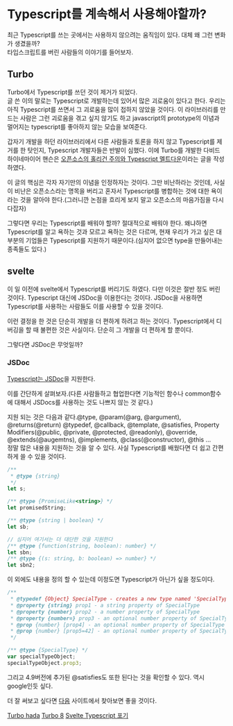 # Typescript를 계속해서 사용해야할까?

최근 Typescript를 쓰는 곳에서는 사용하지 않으려는 움직임이 있다. 대체 왜 그런 변화가 생겼을까?  
타입스크립트를 버린 사람들의 이야기를 들어보자.

## Turbo

Turbo에서 Typescript를 쓰던 것이 제거가 되었다.  
글 쓴 이의 말로는 Typescript로 개발하는데 있어서 많은 괴로움이 있다고 한다. 우리는 아직 Typescript를 쓰면서 그 괴로움을 많이 접하지 않았을 것이다. 이 라이브러리를 만드는 사람은 그런 괴로움을 겪고 싶지 않기도 하고 javascript의 prototype의 이념과 멀어지는 typescript를 좋아하지 않는 모습을 보여준다.

갑자기 개발을 하던 라이브러리에서 다른 사람들과 토론을 하지 않고 Typescript를 제거를 한 탓인지, Typescript 개발자들은 반발이 심했다. 이에 Turbo를 개발한 다비드 하이네마이어 핸슨은 [오픈소스의 홀리건 주의와 Typescript 멜트다운](https://world.hey.com/dhh/open-source-hooliganism-and-the-typescript-meltdown-a474bfda)이라는 글을 작성하였다.

이 글의 핵심은 각자 자기만의 이념을 인정하자는 것이다. 그만 비난하라는 것인데, 사실 이 비난은 오픈소스라는 명목을 버리고 혼자서 Typescript를 병합하는 것에 대한 욕이라는 것을 알아야 한다.(그러니깐 논점을 흐리게 보지 말고 오픈소스의 마음가짐을 다시 다잡자)

그렇다면 우리는 Typescript를 배워야 할까? 절대적으로 배워야 한다. 왜냐하면 Typescript를 알고 욕하는 것과 모르고 욕하는 것은 다르며, 현재 우리가 가고 싶은 대부분의 기업들은 Typescript를 지원하기 때문이다.(심지어 없으면 type을 만들어내는 종족들도 있다.)

## svelte

이 일 이전에 svelte에서 Typescript를 버리기도 하였다. 다만 이것은 절반 정도 버린 것이다. Typescript 대신에 JSDoc을 이용한다는 것이다. JSDoc을 사용하면 Typescript를 사용하는 사람들도 이를 사용할 수 있을 것이다.

이런 결정을 한 것은 단순히 개발을 더 편하게 하려고 하는 것이다. Typescript에서 디버깅을 할 때 불편한 것은 사실이다. 단순히 그 개발을 더 편하게 할 뿐이다.

그렇다면 JSDoc은 무엇일까?

### JSDoc

[Typescript는 JSDoc](https://www.typescriptlang.org/docs/handbook/jsdoc-supported-types.html#handbook-content)을 지원한다.

이를 간단하게 살펴보자.(다른 사람들하고 협업한다면 기능적인 함수나 common함수에 대해서 JSDocs를 사용하는 것도 나쁘지 않는 것 같다.)

지원 되는 것은 다음과 같다.@type, @param(@arg, @argument), @returns(@return) @typedef, @callback, @template, @satisfies, Property Modifiers(@public, @private, @protected, @readonly), @override, @extends(@augemtns), @implements, @class(@constructor), @this ...  
정말 많은 내용을 지원하는 것을 알 수 있다. 사실 Typescript를 배웠다면 더 쉽고 간편하게 쓸 수 있을 것이다.

```ts
/**
 * @type {string}
 */
let s;

/** @type {PromiseLike<string>} */
let promisedString;

/** @type {string | boolean} */
let sb;

// 심지어 여기서는 더 대단한 것을 지원한다
/** @type {function(string, boolean): number} */
let sbn;
/** @type {(s: string, b: boolean) => number} */
let sbn2;
```

이 외에도 내용을 정의 할 수 있는데 이정도면 Typescript가 아닌가 싶을 정도이다.

```ts
/**
 * @typedef {Object} SpecialType - creates a new type named 'SpecialType'
 * @property {string} prop1 - a string property of SpecialType
 * @property {number} prop2 - a number property of SpecialType
 * @property {number=} prop3 - an optional number property of SpecialType
 * @prop {number} [prop4] - an optional number property of SpecialType
 * @prop {number} [prop5=42] - an optional number property of SpecialType with default
 */

/** @type {SpecialType} */
var specialTypeObject;
specialTypeObject.prop3;
```

그리고 4.9버전에 추가된 @satisfies도 또한 된다는 것을 확인할 수 있다. 역시 google인듯 싶다.

더 잘 써보고 싶다면 [다음](https://www.typescriptlang.org/docs/handbook/jsdoc-supported-types.html#handbook-content) 사이트에서 찾아보면 좋을 것이다.

[Turbo hada](https://news.hada.io/topic?id=10779)
[Turbo 8](https://world.hey.com/dhh/turbo-8-is-dropping-typescript-70165c01)
[Svelte Typescript 포기](https://typefully.com/dylayed/svelte-typescript-jsdoc-XalfMuZ)

